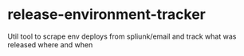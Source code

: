 # release-environment-tracker
Util tool to scrape env deploys from spliunk/email and track what was released where and when
